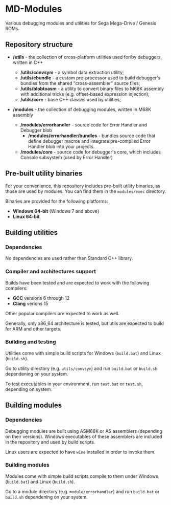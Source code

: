 # MD-Modules

Various debugging modules and utilities for Sega Mega-Drive / Genesis ROMs.

## Repository structure

- **/utils** - the collection of cross-platform utilities used for/by debuggers, written in C++
  - **/utils/convsym** - a symbol data extraction utility;
  - **/utils/cbundle** - a custom pre-processor used to build debugger's bundles from the shared "cross-assembler" source files;
  - **/utils/blobtoasm** - a utility to convert binary files to M68K assembly with additional tricks (e.g. offset-based expression injection);
  - **/utils/core** - base C++ classes used by utilities;

- **/modules** - the collection of debugging modules, written in M68K assembly
  - **/modules/errorhandler** - source code for Error Handler and Debugger blob
    - **/modules/errorhandler/bundles** - bundles source code that define debugger macros and integrate pre-compiled Error Handler blob into your projects.
  - **/modules/core** - source code for debugger's core, which includes Console subsystem (used by Error Handler)

## Pre-built utility binaries

For your convenience, this repository includes pre-built utility binaries, as those are used by modules. You can find them in the `modules/exec` directory.

Binaries are provided for the following platforms:
* **Windows 64-bit** (Windows 7 and above)
* **Linux 64-bit**

## Building utilities

### Dependencies

No dependencies are used rather than Standard C++ library.

### Compiler and architectures support

Builds have been tested and are expected to work with the following compilers: 
* __GCC__ versions 6 through 12
* __Clang__ verions 15

Other popular compilers are expected to work as well.

Generally, only x86_64 architecture is tested, but utils are expected to build for ARM and other targets.

### Building and testing

Utilities come with simple build scripts for Windows (`build.bat`) and Linux (`build.sh`).

Go to utility directory (e.g. `utils/convsym`) and run `build.bat` or `build.sh` dependening on your system.

To test executables in your environment, run `test.bat` or `test.sh`, depending on system.

## Building modules

### Dependencies

Debugging modules are built using ASM68K or AS assemblers (depending on their versions). Windows executables of these assemblers are included in the repository and used by build scripts.

Linux users are expected to have `wine` installed in order to invoke them.

### Building modules

Modules come with simple build scripts compile to them under Windows (`build.bat`) and Linux (`build.sh`).

Go to a module directory (e.g. `module/errorhandler`) and run `build.bat` or `build.sh` dependening on your system.
